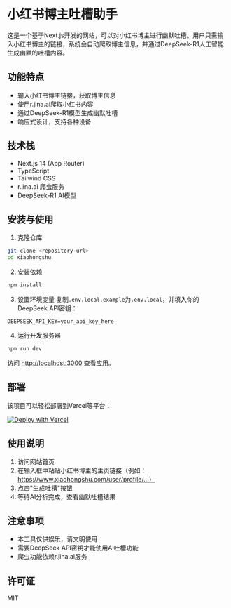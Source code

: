 # 小红书博主吐槽助手

这是一个基于Next.js开发的网站，可以对小红书博主进行幽默吐槽。用户只需输入小红书博主的链接，系统会自动爬取博主信息，并通过DeepSeek-R1人工智能生成幽默的吐槽内容。

## 功能特点

- 输入小红书博主链接，获取博主信息
- 使用r.jina.ai爬取小红书内容
- 通过DeepSeek-R1模型生成幽默吐槽
- 响应式设计，支持各种设备

## 技术栈

- Next.js 14 (App Router)
- TypeScript
- Tailwind CSS
- r.jina.ai 爬虫服务
- DeepSeek-R1 AI模型

## 安装与使用

1. 克隆仓库
```bash
git clone <repository-url>
cd xiaohongshu
```

2. 安装依赖
```bash
npm install
```

3. 设置环境变量
复制`.env.local.example`为`.env.local`，并填入你的DeepSeek API密钥：
```
DEEPSEEK_API_KEY=your_api_key_here
```

4. 运行开发服务器
```bash
npm run dev
```

访问 [http://localhost:3000](http://localhost:3000) 查看应用。

## 部署

该项目可以轻松部署到Vercel等平台：

[![Deploy with Vercel](https://vercel.com/button)](https://vercel.com/new/clone?repository-url=https%3A%2F%2Fgithub.com%2Fyour-username%2Fxiaohongshu)

## 使用说明

1. 访问网站首页
2. 在输入框中粘贴小红书博主的主页链接（例如：https://www.xiaohongshu.com/user/profile/...）
3. 点击"生成吐槽"按钮
4. 等待AI分析完成，查看幽默吐槽结果

## 注意事项

- 本工具仅供娱乐，请文明使用
- 需要DeepSeek API密钥才能使用AI吐槽功能
- 爬虫功能依赖r.jina.ai服务

## 许可证

MIT
